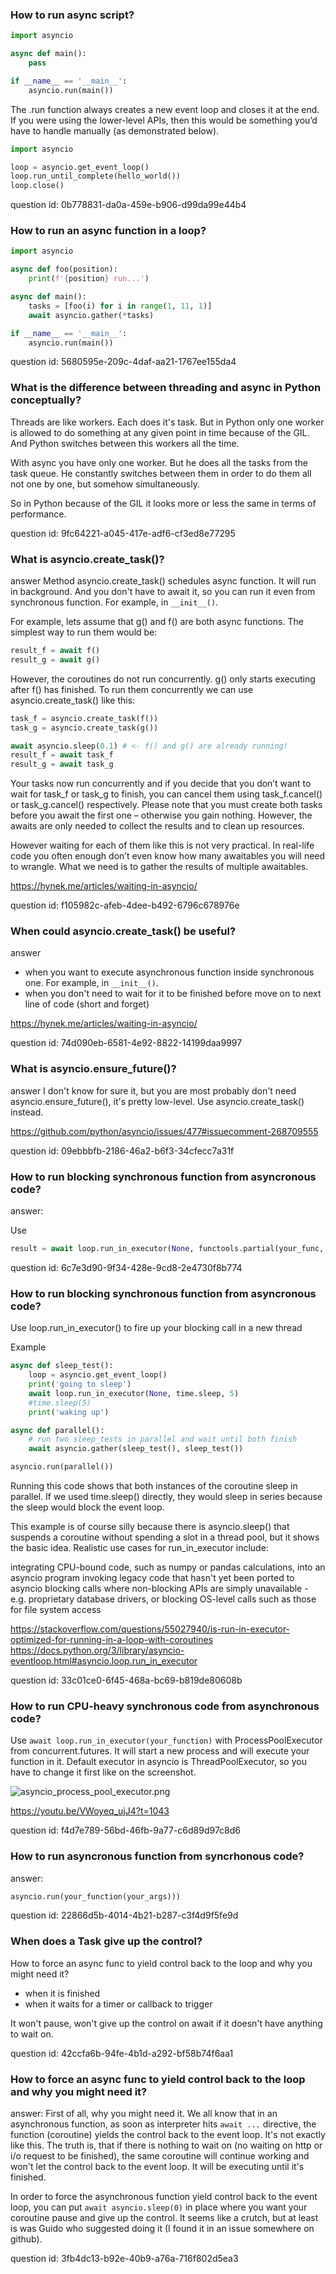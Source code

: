 ### How to run async script?

```python
import asyncio

async def main():
    pass

if __name__ == '__main__':
    asyncio.run(main())
```

The .run function always creates a new event loop and closes it at the end. If you were using the lower-level APIs, 
then this would be something you’d have to handle manually (as demonstrated below).

```python
import asyncio

loop = asyncio.get_event_loop()
loop.run_until_complete(hello_world())
loop.close()
```

question id: 0b778831-da0a-459e-b906-d99da99e44b4


### How to run an async function in a loop?

```python
import asyncio

async def foo(position):
    print(f'{position} run...')

async def main():
    tasks = [foo(i) for i in range(1, 11, 1)]
    await asyncio.gather(*tasks)

if __name__ == '__main__':
    asyncio.run(main())
```

question id: 5680595e-209c-4daf-aa21-1767ee155da4


### What is the difference between threading and async in Python conceptually?

Threads are like workers. Each does it's task. But in Python only one worker is allowed to do something at any
given point in time because of the GIL. And Python switches between this workers all the time. 

With async you have only one worker. But he does all the tasks from the task queue. He constantly switches between them
in order to do them all not one by one, but somehow simultaneously.

So in Python because of the GIL it looks more or less the same in terms of performance.

question id: 9fc64221-a045-417e-adf6-cf3ed8e77295


### What is asyncio.create_task()?

answer
Method asyncio.create_task() schedules async function. It will run in background. And you don't have to await it, 
so you can run it even from synchronous function. For example, in `__init__()`. 

For example, lets assume that g() and f() are both async functions. The simplest way to run them would be: 
```python
result_f = await f()
result_g = await g()
```

However, the coroutines do not run concurrently. g() only starts executing after f() has finished.
To run them concurrently we can use asyncio.create_task() like this:

```python
task_f = asyncio.create_task(f())
task_g = asyncio.create_task(g())

await asyncio.sleep(0.1) # <- f() and g() are already running!
result_f = await task_f
result_g = await task_g
```

Your tasks now run concurrently and if you decide that you don’t want to wait for task_f or task_g to finish, 
you can cancel them using task_f.cancel() or task_g.cancel() respectively. Please note that you must create both tasks 
before you await the first one – otherwise you gain nothing. However, the awaits are only needed to collect the results 
and to clean up resources.

However waiting for each of them like this is not very practical. In real-life code you often enough don’t even know how 
many awaitables you will need to wrangle. What we need is to gather the results of multiple awaitables.

https://hynek.me/articles/waiting-in-asyncio/

question id: f105982c-afeb-4dee-b492-6796c678976e


### When could asyncio.create_task() be useful?

answer
- when you want to execute asynchronous function inside synchronous one. For example, in `__init__()`. 
- when you don't need to wait for it to be finished before move on to next line of code (short and forget)

https://hynek.me/articles/waiting-in-asyncio/

question id: 74d090eb-6581-4e92-8822-14199daa9997


### What is asyncio.ensure_future()? 

answer
I don't know for sure it, but you are most probably don't need asyncio.ensure_future(), it's pretty low-level. Use
asyncio.create_task() instead.

https://github.com/python/asyncio/issues/477#issuecomment-268709555

question id: 09ebbbfb-2186-46a2-b6f3-34cfecc7a31f


### How to run blocking synchronous function from asyncronous code?

answer:

Use 
```python
result = await loop.run_in_executor(None, functools.partial(your_func, args, kwarg=kwargs))
```
question id: 6c7e3d90-9f34-428e-9cd8-2e4730f8b774


### How to run blocking synchronous function from asyncronous code?

Use loop.run_in_executor() to fire up your blocking call in a new thread

Example
```python
async def sleep_test():
    loop = asyncio.get_event_loop()
    print('going to sleep')
    await loop.run_in_executor(None, time.sleep, 5)
    #time.sleep(5)
    print('waking up')

async def parallel():
    # run two sleep_tests in parallel and wait until both finish
    await asyncio.gather(sleep_test(), sleep_test())

asyncio.run(parallel())
```

Running this code shows that both instances of the coroutine sleep in parallel. 
If we used time.sleep() directly, they would sleep in series because 
the sleep would block the event loop.

This example is of course silly because there is asyncio.sleep() 
that suspends a coroutine without spending a slot in a thread pool, 
but it shows the basic idea. Realistic use cases for run_in_executor include:

integrating CPU-bound code, such as numpy or pandas calculations, into an asyncio program
invoking legacy code that hasn't yet been ported to asyncio
blocking calls where non-blocking APIs are simply unavailable - e.g. proprietary 
database drivers, or blocking OS-level calls such as those for file system access

https://stackoverflow.com/questions/55027940/is-run-in-executor-optimized-for-running-in-a-loop-with-coroutines
https://docs.python.org/3/library/asyncio-eventloop.html#asyncio.loop.run_in_executor

question id: 33c01ce0-6f45-468a-bc69-b819de80608b


### How to run CPU-heavy synchronous code from asynchronous code?


Use `await loop.run_in_executor(your_function)` with ProcessPoolExecutor from concurrent.futures.
It will start a new process and will execute your function in it. Default executor in asyncio
is ThreadPoolExecutor, so you have to change it first like on the screenshot.

![asyncio_process_pool_executor.png](asyncio_process_pool_executor.png)

https://youtu.be/VWoyeq_ujJ4?t=1043

question id: f4d7e789-56bd-46fb-9a77-c6d89d97c8d6


### How to run asyncronous function from syncrhonous code?

answer:

```python
asyncio.run(your_function(your_args)))
```

question id: 22866d5b-4014-4b21-b287-c3f4d9f5fe9d


### When does a Task give up the control?
How to force an async func to yield control back to the loop and why you might need it?
- when it is finished
- when it waits for a timer or callback to trigger

It won't pause, won't give up the control on await if it doesn't
have anything to wait on.

question id: 42ccfa6b-94fe-4b1d-a292-bf58b74f6aa1


### How to force an async func to yield control back to the loop and why you might need it?

answer:
First of all, why you might need it. We all know that in an asynchronous function, as soon as
interpreter hits `await ...` directive, the function (coroutine) yields the control back
to the event loop. It's not exactly like this.
The truth is, that if there is nothing to wait on (no waiting on http or i/o request to be finished),
the same coroutine will continue working and won't let the control back to the event loop. It will
be executing until it's finished.

In order to force the asynchronous function yield control back to the event loop, you can put
`await asyncio.sleep(0)` in place where you want your coroutine pause and give up the control.
It seems like a crutch, but at least is was Guido who suggested doing it (I found it in an issue somewhere on github).

question id: 3fb4dc13-b92e-40b9-a76a-716f802d5ea3